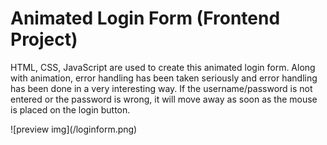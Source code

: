 # Animated Login Form (Frontend Project)
<p>HTML, CSS, JavaScript are used to create this animated login form. Along with animation, error handling has been taken seriously and error handling has been done in a very interesting way. 
If the username/password is not entered or the password is wrong, it will move away as soon as the mouse is placed on the login button.</p>
![preview img](/loginform.png)

